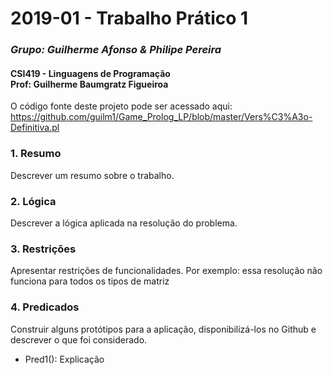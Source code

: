 # **2019-01 - Trabalho Prático 1**
### *Grupo: Guilherme Afonso & Philipe Pereira*
#### CSI419 - Linguagens de Programação <br/> Prof: Guilherme Baumgratz Figueiroa

O código fonte deste projeto pode ser acessado aqui: 
https://github.com/guilm1/Game_Prolog_LP/blob/master/Vers%C3%A3o-Definitiva.pl
<!------TESTE DE COMMIT-------->

### 1. Resumo
Descrever um resumo sobre o trabalho.

### 2. Lógica 
Descrever a lógica aplicada na resolução do problema.

### 3. Restrições 
Apresentar restrições de funcionalidades.
Por exemplo: essa resolução não funciona para todos os tipos de matriz

### 4. Predicados
Construir alguns protótipos para a aplicação, disponibilizá-los no Github e descrever o que foi considerado. 

* Pred1(): Explicação




